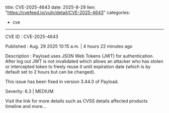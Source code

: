  
title: CVE-2025-4643
date: 2025-8-29
lien: "https://cvefeed.io/vuln/detail/CVE-2025-4643"
categories:
  - cve
---

CVE ID : CVE-2025-4643

Published :  Aug. 29
2025
10:15 a.m. | 4 hours
22 minutes ago

Description : Payload uses JSON Web Tokens (JWT) for authentication. After log out JWT is not invalidated
which allows an attacker who has stolen or intercepted token to freely reuse it until expiration date (which is by default set to 2 hours
but can be changed). 

This issue has been fixed in version 3.44.0 of Payload.

Severity: 6.3 | MEDIUM

Visit the link for more details
such as CVSS details
affected products
timeline
and more...
